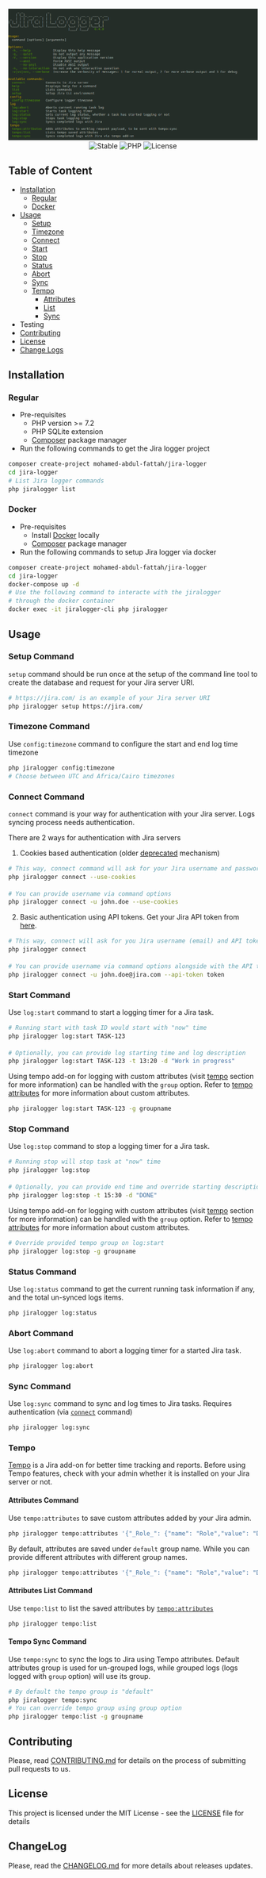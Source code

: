 <p align="center">
    <img src="/jiralogger.png">
    <img alt ="Stable" src="https://img.shields.io/badge/stable-0.5.0-blue.svg">
    <img alt="PHP" src="https://img.shields.io/badge/php-^7.2-green">
    <img alt="License" src="https://img.shields.io/badge/license-MIT-yellowgreen.svg">
</p>

## Table of Content
* [Installation](#installation)
    * [Regular](#regular)
    * [Docker](#docker)
* [Usage](#usage)
    * [Setup](#setup-command)
    * [Timezone](#timezone-command)
    * [Connect](#connect-command)
    * [Start](#start-command)
    * [Stop](#stop-command)
    * [Status](#status-command)
    * [Abort](#abort-command)
    * [Sync](#sync-command)
    * [Tempo](#tempo)
        * [Attributes](#attributes-command)
        * [List](#attributes-list-command)
        * [Sync](#tempo-sync-command)
* Testing
* [Contributing](#contributing)
* [License](#license)
* [Change Logs](#changelog)

## Installation
### Regular
- Pre-requisites
    - PHP version >= 7.2
    - PHP SQLite extension
    - [Composer](https://getcomposer.org) package manager
- Run the following commands to get the Jira logger project
```bash
composer create-project mohamed-abdul-fattah/jira-logger
cd jira-logger
# List Jira logger commands
php jiralogger list
```

### Docker
- Pre-requisites
    - Install [Docker](https://docs.docker.com/install/) locally
    - [Composer](https://getcomposer.org) package manager
- Run the following commands to setup Jira logger via docker
```bash
composer create-project mohamed-abdul-fattah/jira-logger
cd jira-logger
docker-compose up -d
# Use the following command to interacte with the jiralogger
# through the docker container
docker exec -it jiralogger-cli php jiralogger
```

## Usage
### Setup Command
`setup` command should be run once at the setup of the command line tool 
to create the database and request for your Jira server URI.
```bash
# https://jira.com/ is an example of your Jira server URI
php jiralogger setup https://jira.com/
```

### Timezone Command
Use `config:timezone` command to configure the start and end log time timezone
```bash
php jiralogger config:timezone
# Choose between UTC and Africa/Cairo timezones
```

### Connect Command
`connect` command is your way for authentication with your Jira server. 
Logs syncing process needs authentication.

There are 2 ways for authentication with Jira servers
1. Cookies based authentication (older [deprecated](https://confluence.atlassian.com/cloud/deprecation-of-basic-authentication-with-passwords-for-jira-and-confluence-apis-972355348.html) mechanism)
```bash
# This way, connect command will ask for your Jira username and password
php jiralogger connect --use-cookies

# You can provide username via command options
php jiralogger connect -u john.doe --use-cookies
```
2. Basic authentication using API tokens. Get your Jira API token from [here](https://id.atlassian.com/manage-profile/security/api-tokens).
```bash
# This way, connect will ask for you Jira username (email) and API token
php jiralogger connect

# You can provide username via command options alongside with the API token
php jiralogger connect -u john.doe@jira.com --api-token token
```

### Start Command
Use `log:start` command to start a logging timer for a Jira task.
```bash
# Running start with task ID would start with "now" time
php jiralogger log:start TASK-123

# Optionally, you can provide log starting time and log description
php jiralogger log:start TASK-123 -t 13:20 -d "Work in progress"
```
Using tempo add-on for logging with custom attributes (visit [tempo](#tempo) section for more information)
can be handled with the `group` option. Refer to [tempo attributes](#attributes-command) for more information about custom attributes.
```bash
php jiralogger log:start TASK-123 -g groupname
```

### Stop Command
Use `log:stop` command to stop a logging timer for a Jira task.
```bash
# Running stop will stop task at "now" time
php jiralogger log:stop

# Optionally, you can provide end time and override starting description
php jiralogger log:stop -t 15:30 -d "DONE"
```
Using tempo add-on for logging with custom attributes (visit [tempo](#tempo) section for more information)
can be handled with the `group` option. Refer to [tempo attributes](#attributes-command) for more information about custom attributes.
```bash
# Override provided tempo group on log:start
php jiralogger log:stop -g groupname
```

### Status Command
Use `log:status` command to get the current running task information if any,
and the total un-synced logs items.
```bash
php jiralogger log:status
```

### Abort Command
Use `log:abort` command to abort a logging timer for a started Jira task.
```bash
php jiralogger log:abort
```

### Sync Command
Use `log:sync` command to sync and log times to Jira tasks. 
Requires authentication (via [`connect`](#connect-command) command)
```bash
php jiralogger log:sync
```

### Tempo
[Tempo](https://www.tempo.io/) is a Jira add-on for better time tracking and reports.
Before using Tempo features, check with your admin whether it is installed on your Jira server or not.

#### Attributes Command
Use `tempo:attributes` to save custom attributes added by your Jira admin.
```bash
php jiralogger tempo:attributes '{"_Role_": {"name": "Role","value": "Developer","workAttributeId": 2},"_Account_": {"name": "Account","value": "PROJ","workAttributeId": 3}}'
```
By default, attributes are saved under `default` group name.
While you can provide different attributes with different group names.
```bash
php jiralogger tempo:attributes '{"_Role_": {"name": "Role","value": "Developer","workAttributeId": 2},"_Account_": {"name": "Account","value": "PROJ","workAttributeId": 3}}' -g mygroup
```

#### Attributes List Command
Use `tempo:list` to list the saved attributes by [`tempo:attributes`](#attributes-command)
```bash
php jiralogger tempo:list
```

#### Tempo Sync Command
Use `tempo:sync` to sync the logs to Jira using Tempo attributes.
Default attributes group is used for un-grouped logs, while grouped logs (logs logged with `group` option)
will use its group.
```bash
# By default the tempo group is "default"
php jiralogger tempo:sync
# You can override tempo group using group option
php jiralogger tempo:list -g groupname
```

## Contributing
Please, read [CONTRIBUTING.md](/CONTRIBUTING.md) for details on the process of submitting pull requests to us.

## License
This project is licensed under the MIT License - see the [LICENSE](/LICENSE) file for details

## ChangeLog
Please, read the [CHANGELOG.md](/CHANGELOG.md) for more details about releases updates.
